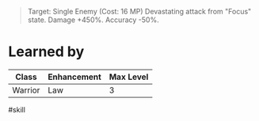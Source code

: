 >Target: Single Enemy (Cost: 16 MP)
>Devastating attack from "Focus" state.
>Damage +450%.
>Accuracy -50%.
# Learned by
| Class   | Enhancement | Max Level |
| ------- | ----------- | --------- |
| Warrior | Law         | 3         |

#skill 
